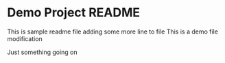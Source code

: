 # Demo Project README

This is sample readme file
adding some more line to file
This is a demo file modification

Just something going on